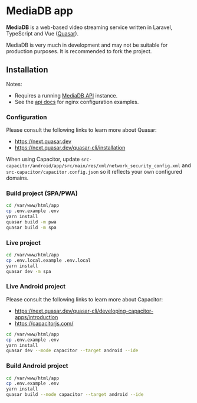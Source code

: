 # MediaDB app

**MediaDB** is a web-based video streaming service written in Laravel, TypeScript and Vue ([Quasar](https://next.quasar.dev/)).

MediaDB is very much in development and may not be suitable for production purposes.
It is recommended to fork the project.

## Installation

Notes:

- Requires a running [MediaDB API](https://github.com/francoism90/mediadb) instance.
- See the [api docs](https://github.com/francoism90/mediadb/blob/master/doc/nginx/) for nginx configuration examples.

### Configuration

Please consult the following links to learn more about Quasar:

- <https://next.quasar.dev>
- <https://next.quasar.dev/quasar-cli/installation>

When using Capacitor, update `src-capacitor/android/app/src/main/res/xml/network_security_config.xml` and `src-capacitor/capacitor.config.json` so it reflects your own configured domains.

### Build project (SPA/PWA)

```bash
cd /var/www/html/app
cp .env.example .env
yarn install
quasar build -m pwa
quasar build -m spa
```

### Live project

```bash
cd /var/www/html/app
cp .env.local.example .env.local
yarn install
quasar dev -m spa
```

### Live Android project

Please consult the following links to learn more about Capacitor:

- <https://next.quasar.dev/quasar-cli/developing-capacitor-apps/introduction>
- <https://capacitorjs.com/>

```bash
cd /var/www/html/app
cp .env.example .env
yarn install
quasar dev --mode capacitor --target android --ide
```

### Build Android project

```bash
cd /var/www/html/app
cp .env.example .env
yarn install
quasar build --mode capacitor --target android --ide
```
